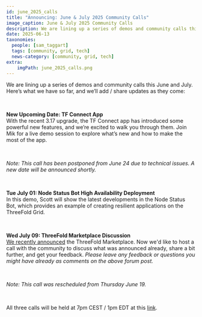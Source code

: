 ```yaml
---
id: june_2025_calls
title: "Announcing: June & July 2025 Community Calls"
image_caption: June & July 2025 Community Calls
description: We are lining up a series of demos and community calls this June and July. Join in!
date: 2025-06-13
taxonomies:
  people: [sam_taggart]
  tags: [community, grid, tech]
  news-category: [community, grid, tech]
extra:
    imgPath: june_2025_calls.png
---
```


We are lining up a series of demos and community calls this June and July. Here’s what we have so far, and we’ll add / share updates as they come:

<br/>

**New Upcoming Date: TF Connect App** <br/>
With the recent 3.17 upgrade, the TF Connect app has introduced some powerful new features, and we’re excited to walk you through them. Join Mik for a live demo session to explore what’s new and how to make the most of the app.

<br/>

*Note: This call has been postponed from June 24 due to technical issues. A new date will be announced shortly.*

<br/>

**Tue July 01: Node Status Bot High Availability Deployment** <br/>
In this demo, Scott will show the latest developments in the Node Status Bot, which provides an example of creating resilient applications on the ThreeFold Grid.

<br/>

**Wed July 09: ThreeFold Marketplace Discussion** <br/>
[We recently announced](https://forum.threefold.io/t/the-threefold-marketplace-discover-exchange-build-the-future-of-the-internet/4604) the ThreeFold Marketplace. Now we'd like to host a call with the community to discuss what was announced already, share a bit further, and get your feedback. *Please leave any feedback or questions you might have already as comments on the above forum post.*

<br/>

*Note: This call was rescheduled from Thursday June 19.* 

<br/>

All three calls will be held at 7pm CEST / 1pm EDT at this [link](https://bit.ly/tfcommunitycall).